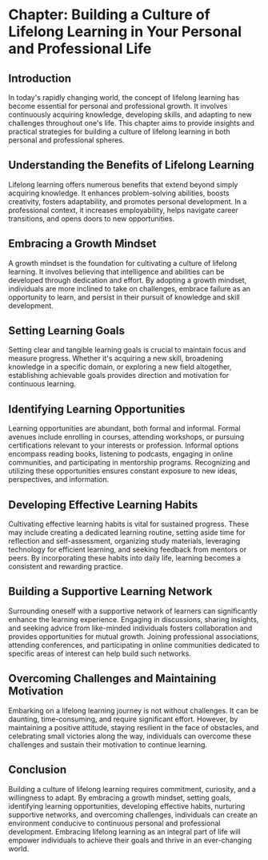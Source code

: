 Chapter: Building a Culture of Lifelong Learning in Your Personal and Professional Life
=======================================================================================

Introduction
------------

In today's rapidly changing world, the concept of lifelong learning has become essential for personal and professional growth. It involves continuously acquiring knowledge, developing skills, and adapting to new challenges throughout one's life. This chapter aims to provide insights and practical strategies for building a culture of lifelong learning in both personal and professional spheres.

Understanding the Benefits of Lifelong Learning
-----------------------------------------------

Lifelong learning offers numerous benefits that extend beyond simply acquiring knowledge. It enhances problem-solving abilities, boosts creativity, fosters adaptability, and promotes personal development. In a professional context, it increases employability, helps navigate career transitions, and opens doors to new opportunities.

Embracing a Growth Mindset
--------------------------

A growth mindset is the foundation for cultivating a culture of lifelong learning. It involves believing that intelligence and abilities can be developed through dedication and effort. By adopting a growth mindset, individuals are more inclined to take on challenges, embrace failure as an opportunity to learn, and persist in their pursuit of knowledge and skill development.

Setting Learning Goals
----------------------

Setting clear and tangible learning goals is crucial to maintain focus and measure progress. Whether it's acquiring a new skill, broadening knowledge in a specific domain, or exploring a new field altogether, establishing achievable goals provides direction and motivation for continuous learning.

Identifying Learning Opportunities
----------------------------------

Learning opportunities are abundant, both formal and informal. Formal avenues include enrolling in courses, attending workshops, or pursuing certifications relevant to your interests or profession. Informal options encompass reading books, listening to podcasts, engaging in online communities, and participating in mentorship programs. Recognizing and utilizing these opportunities ensures constant exposure to new ideas, perspectives, and information.

Developing Effective Learning Habits
------------------------------------

Cultivating effective learning habits is vital for sustained progress. These may include creating a dedicated learning routine, setting aside time for reflection and self-assessment, organizing study materials, leveraging technology for efficient learning, and seeking feedback from mentors or peers. By incorporating these habits into daily life, learning becomes a consistent and rewarding practice.

Building a Supportive Learning Network
--------------------------------------

Surrounding oneself with a supportive network of learners can significantly enhance the learning experience. Engaging in discussions, sharing insights, and seeking advice from like-minded individuals fosters collaboration and provides opportunities for mutual growth. Joining professional associations, attending conferences, and participating in online communities dedicated to specific areas of interest can help build such networks.

Overcoming Challenges and Maintaining Motivation
------------------------------------------------

Embarking on a lifelong learning journey is not without challenges. It can be daunting, time-consuming, and require significant effort. However, by maintaining a positive attitude, staying resilient in the face of obstacles, and celebrating small victories along the way, individuals can overcome these challenges and sustain their motivation to continue learning.

Conclusion
----------

Building a culture of lifelong learning requires commitment, curiosity, and a willingness to adapt. By embracing a growth mindset, setting goals, identifying learning opportunities, developing effective habits, nurturing supportive networks, and overcoming challenges, individuals can create an environment conducive to continuous personal and professional development. Embracing lifelong learning as an integral part of life will empower individuals to achieve their goals and thrive in an ever-changing world.
